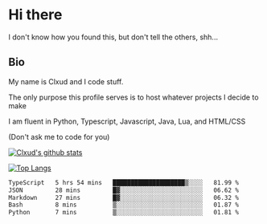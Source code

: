 

# Hi there
I don't know how you found this, but don't tell the others, shh...

## Bio
My name is Clxud and I code stuff.

The only purpose this profile serves is to host whatever projects I decide to make

I am fluent in Python, Typescript, Javascript, Java, Lua, and HTML/CSS



(Don't ask me to code for you)

[![Clxud's github stats](https://github-readme-stats.vercel.app/api?username=cloudwithax&count_private=true&theme=dark&show_icons=true)](https://github.com/anuraghazra/github-readme-stats) 

[![Top Langs](https://github-readme-stats.vercel.app/api/top-langs/?username=cloudwithax&theme=dark)](https://github.com/anuraghazra/github-readme-stats)

<!--START_SECTION:waka-->

```txt
TypeScript   5 hrs 54 mins   ████████████████████▒░░░░   81.99 %
JSON         28 mins         █▓░░░░░░░░░░░░░░░░░░░░░░░   06.62 %
Markdown     27 mins         █▓░░░░░░░░░░░░░░░░░░░░░░░   06.32 %
Bash         8 mins          ▒░░░░░░░░░░░░░░░░░░░░░░░░   01.87 %
Python       7 mins          ▒░░░░░░░░░░░░░░░░░░░░░░░░   01.81 %
```

<!--END_SECTION:waka-->







